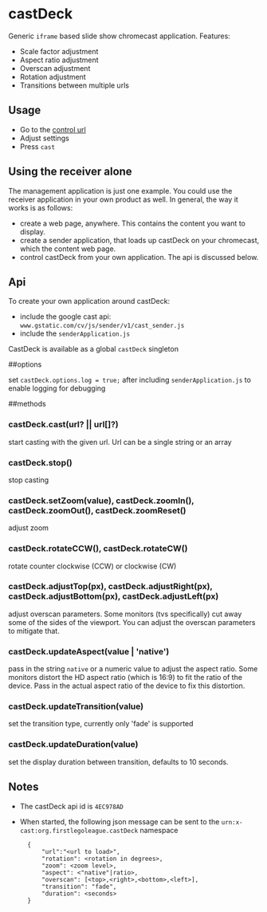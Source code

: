 castDeck
========

Generic `iframe` based slide show chromecast application. Features:

- Scale factor adjustment
- Aspect ratio adjustment
- Overscan adjustment
- Rotation adjustment
- Transitions between multiple urls

Usage
-----

- Go to the [control url](https://firstlegoleague.github.io/castDeck)
- Adjust settings
- Press `cast`

Using the receiver alone
-----

The management application is just one example. You could use the receiver application in your own product as well. In general, the way it works is as follows:

- create a web page, anywhere. This contains the content you want to display.
- create a sender application, that loads up castDeck on your chromecast, which the content web page.
- control castDeck from your own application. The api is discussed below.

Api
-----

To create your own application around castDeck:

- include the google cast api: `www.gstatic.com/cv/js/sender/v1/cast_sender.js`
- include the `senderApplication.js`

CastDeck is available as a global `castDeck` singleton

##options

set `castDeck.options.log = true;` after including `senderApplication.js` to enable logging for debugging

##methods

### castDeck.cast(url? || url[]?)

start casting with the given url. Url can be a single string or an array

### castDeck.stop()

stop casting

### castDeck.setZoom(value), castDeck.zoomIn(), castDeck.zoomOut(), castDeck.zoomReset()

adjust zoom

### castDeck.rotateCCW(), castDeck.rotateCW()

rotate counter clockwise (CCW) or clockwise (CW)

### castDeck.adjustTop(px), castDeck.adjustRight(px), castDeck.adjustBottom(px), castDeck.adjustLeft(px)

adjust overscan parameters. Some monitors (tvs specifically) cut away some of the sides of the viewport. You can adjust the overscan parameters to mitigate that.

### castDeck.updateAspect(value | 'native')

pass in the string `native` or a numeric value to adjust the aspect ratio. Some monitors distort the HD aspect ratio (which is 16:9) to fit the ratio of the device. Pass in the actual aspect ratio of the device to fix this distortion.

### castDeck.updateTransition(value)

set the transition type, currently only 'fade' is supported

### castDeck.updateDuration(value)

set the display duration between transition, defaults to 10 seconds.

Notes
---

- The castDeck api id is `4EC978AD`
- When started, the following json message can be sent to the `urn:x-cast:org.firstlegoleague.castDeck` namespace

        {
            "url":"<url to load>",
            "rotation": <rotation in degrees>,
            "zoom": <zoom level>,
            "aspect": <"native"|ratio>,
            "overscan": [<top>,<right>,<bottom>,<left>],
            "transition": "fade",
            "duration": <seconds>
        }
